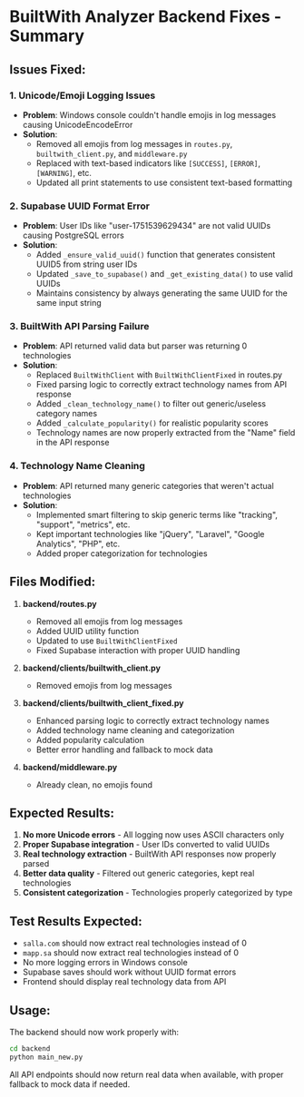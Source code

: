 # BuiltWith Analyzer Backend Fixes - Summary

## Issues Fixed:

### 1. Unicode/Emoji Logging Issues
- **Problem**: Windows console couldn't handle emojis in log messages causing UnicodeEncodeError
- **Solution**: 
  - Removed all emojis from log messages in `routes.py`, `builtwith_client.py`, and `middleware.py`
  - Replaced with text-based indicators like `[SUCCESS]`, `[ERROR]`, `[WARNING]`, etc.
  - Updated all print statements to use consistent text-based formatting

### 2. Supabase UUID Format Error
- **Problem**: User IDs like "user-1751539629434" are not valid UUIDs causing PostgreSQL errors
- **Solution**: 
  - Added `_ensure_valid_uuid()` function that generates consistent UUID5 from string user IDs
  - Updated `_save_to_supabase()` and `_get_existing_data()` to use valid UUIDs
  - Maintains consistency by always generating the same UUID for the same input string

### 3. BuiltWith API Parsing Failure
- **Problem**: API returned valid data but parser was returning 0 technologies
- **Solution**: 
  - Replaced `BuiltWithClient` with `BuiltWithClientFixed` in routes.py
  - Fixed parsing logic to correctly extract technology names from API response
  - Added `_clean_technology_name()` to filter out generic/useless category names
  - Added `_calculate_popularity()` for realistic popularity scores
  - Technology names are now properly extracted from the "Name" field in the API response

### 4. Technology Name Cleaning
- **Problem**: API returned many generic categories that weren't actual technologies
- **Solution**: 
  - Implemented smart filtering to skip generic terms like "tracking", "support", "metrics", etc.
  - Kept important technologies like "jQuery", "Laravel", "Google Analytics", "PHP", etc.
  - Added proper categorization for technologies

## Files Modified:

1. **backend/routes.py**
   - Removed all emojis from log messages
   - Added UUID utility function
   - Updated to use `BuiltWithClientFixed`
   - Fixed Supabase interaction with proper UUID handling

2. **backend/clients/builtwith_client.py**
   - Removed emojis from log messages

3. **backend/clients/builtwith_client_fixed.py**
   - Enhanced parsing logic to correctly extract technology names
   - Added technology name cleaning and categorization
   - Added popularity calculation
   - Better error handling and fallback to mock data

4. **backend/middleware.py**
   - Already clean, no emojis found

## Expected Results:

1. **No more Unicode errors** - All logging now uses ASCII characters only
2. **Proper Supabase integration** - User IDs converted to valid UUIDs
3. **Real technology extraction** - BuiltWith API responses now properly parsed
4. **Better data quality** - Filtered out generic categories, kept real technologies
5. **Consistent categorization** - Technologies properly categorized by type

## Test Results Expected:

- `salla.com` should now extract real technologies instead of 0
- `mapp.sa` should now extract real technologies instead of 0
- No more logging errors in Windows console
- Supabase saves should work without UUID format errors
- Frontend should display real technology data from API

## Usage:

The backend should now work properly with:
```bash
cd backend
python main_new.py
```

All API endpoints should now return real data when available, with proper fallback to mock data if needed.
